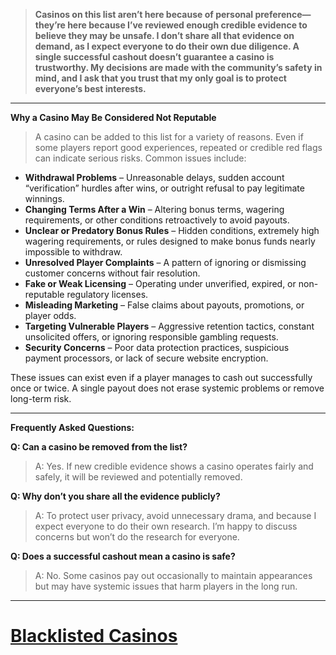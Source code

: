 > **Casinos on this list aren’t here because of personal preference—they’re here because I’ve reviewed enough credible evidence to believe they may be unsafe. I don’t share all that evidence on demand, as I expect everyone to do their own due diligence. A single successful cashout doesn’t guarantee a casino is trustworthy. My decisions are made with the community’s safety in mind, and I ask that you trust that my only goal is to protect everyone’s best interests.**  
  
---  
  
**Why a Casino May Be Considered Not Reputable**  
> A casino can be added to this list for a variety of reasons. Even if some players report good experiences, repeated or credible red flags can indicate serious risks. Common issues include:    

  
- **Withdrawal Problems** – Unreasonable delays, sudden account “verification” hurdles after wins, or outright refusal to pay legitimate winnings.    
- **Changing Terms After a Win** – Altering bonus terms, wagering requirements, or other conditions retroactively to avoid payouts.    
- **Unclear or Predatory Bonus Rules** – Hidden conditions, extremely high wagering requirements, or rules designed to make bonus funds nearly impossible to withdraw.    
- **Unresolved Player Complaints** – A pattern of ignoring or dismissing customer concerns without fair resolution.    
- **Fake or Weak Licensing** – Operating under unverified, expired, or non-reputable regulatory licenses.    
- **Misleading Marketing** – False claims about payouts, promotions, or player odds.    
- **Targeting Vulnerable Players** – Aggressive retention tactics, constant unsolicited offers, or ignoring responsible gambling requests.    
- **Security Concerns** – Poor data protection practices, suspicious payment processors, or lack of secure website encryption.    
  
These issues can exist even if a player manages to cash out successfully once or twice. A single payout does not erase systemic problems or remove long-term risk.  

---  
  
**Frequently Asked Questions:**  
  
**Q: Can a casino be removed from the list?**  
> A: Yes. If new credible evidence shows a casino operates fairly and safely, it will be reviewed and potentially removed.    
  
  
**Q: Why don’t you share all the evidence publicly?**    
> A: To protect user privacy, avoid unnecessary drama, and because I expect everyone to do their own research. I’m happy to discuss concerns but won’t do the research for everyone.    
  
  
**Q: Does a successful cashout mean a casino is safe?**    
> A: No. Some casinos pay out occasionally to maintain appearances but may have systemic issues that harm players in the long run.

---

# [Blacklisted Casinos](https://www.reddit.com/r/CasinoFreebies/wiki/blacklisted_casinos/the_list)